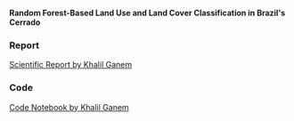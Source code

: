 **Random Forest-Based Land Use and Land Cover Classification in Brazil's Cerrado**

### Report
[Scientific Report by Khalil Ganem](/assets/XXX.pdf)

### Code
[Code Notebook by Khalil Ganem](https://colab.research.google.com/drive/XXXXusp=sharing)

